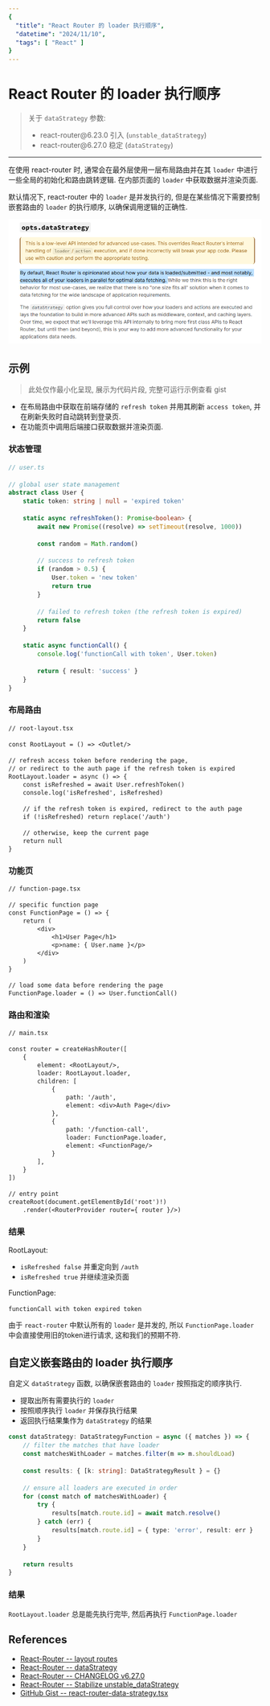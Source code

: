 ```yaml
---
{
  "title": "React Router 的 loader 执行顺序",
  "datetime": "2024/11/10",
  "tags": [ "React" ]
}
---
```


# React Router 的 loader 执行顺序

> 关于 `dataStrategy` 参数:
> - react-router\@6.23.0 引入 (`unstable_dataStrategy`)
> - react-router\@6.27.0 稳定 (`dataStrategy`)

---

在使用 react-router 时, 通常会在最外层使用一层布局路由并在其 `loader` 中进行一些全局的初始化和路由跳转逻辑. 在内部页面的
`loader` 中获取数据并渲染页面.

默认情况下, react-router 中的 `loader` 是并发执行的, 但是在某些情况下需要控制嵌套路由的 `loader` 的执行顺序,
以确保调用逻辑的正确性.

![](doc.png)

## 示例

> 此处仅作最小化呈现, 展示为代码片段, 完整可运行示例查看 gist

- 在布局路由中获取在前端存储的 `refresh token` 并用其刷新 `access token`, 并在刷新失败时自动跳转到登录页.
- 在功能页中调用后端接口获取数据并渲染页面.

### 状态管理

```ts
// user.ts

// global user state management
abstract class User {
    static token: string | null = 'expired token'

    static async refreshToken(): Promise<boolean> {
        await new Promise((resolve) => setTimeout(resolve, 1000))

        const random = Math.random()

        // success to refresh token
        if (random > 0.5) {
            User.token = 'new token'
            return true
        }

        // failed to refresh token (the refresh token is expired)
        return false
    }

    static async functionCall() {
        console.log('functionCall with token', User.token)

        return { result: 'success' }
    }
}
```

### 布局路由

```tsx
// root-layout.tsx

const RootLayout = () => <Outlet/>

// refresh access token before rendering the page,
// or redirect to the auth page if the refresh token is expired
RootLayout.loader = async () => {
    const isRefreshed = await User.refreshToken()
    console.log('isRefreshed', isRefreshed)

    // if the refresh token is expired, redirect to the auth page
    if (!isRefreshed) return replace('/auth')

    // otherwise, keep the current page
    return null
}
```

### 功能页

```tsx
// function-page.tsx

// specific function page
const FunctionPage = () => {
    return (
        <div>
            <h1>User Page</h1>
            <p>name: { User.name }</p>
        </div>
    )
}

// load some data before rendering the page
FunctionPage.loader = () => User.functionCall()
```

### 路由和渲染

```tsx
// main.tsx

const router = createHashRouter([
    {
        element: <RootLayout/>,
        loader: RootLayout.loader,
        children: [
            {
                path: '/auth',
                element: <div>Auth Page</div>
            },
            {
                path: '/function-call',
                loader: FunctionPage.loader,
                element: <FunctionPage/>
            }
        ],
    }
])

// entry point
createRoot(document.getElementById('root')!)
    .render(<RouterProvider router={ router }/>)
```

### 结果

RootLayout:

- `isRefreshed false` 并重定向到 `/auth`
- `isRefreshed true` 并继续渲染页面

FunctionPage:

`functionCall with token expired token`

由于 `react-router` 中默认所有的 `loader` 是并发的, 所以 `FunctionPage.loader` 中会直接使用旧的token进行请求, 这和我们的预期不符.

## 自定义嵌套路由的 loader 执行顺序

自定义 `dataStrategy` 函数, 以确保嵌套路由的 `loader` 按照指定的顺序执行.

- 提取出所有需要执行的 `loader`
- 按照顺序执行 `loader` 并保存执行结果
- 返回执行结果集作为 `dataStrategy` 的结果

```ts
const dataStrategy: DataStrategyFunction = async ({ matches }) => {
    // filter the matches that have loader
    const matchesWithLoader = matches.filter(m => m.shouldLoad)

    const results: { [k: string]: DataStrategyResult } = {}

    // ensure all loaders are executed in order
    for (const match of matchesWithLoader) {
        try {
            results[match.route.id] = await match.resolve()
        } catch (err) {
            results[match.route.id] = { type: 'error', result: err }
        }
    }

    return results
}
```

### 结果

`RootLayout.loader` 总是能先执行完毕, 然后再执行 `FunctionPage.loader`

## References

- [React-Router -- layout routes](https://reactrouter.com/en/main/route/route#layout-routes)
- [React-Router -- dataStrategy](https://reactrouter.com/en/main/routers/create-browser-router#optsdatastrategy)
- [React-Router -- CHANGELOG v6.27.0](https://github.com/remix-run/react-router/blob/main/CHANGELOG.md#v6270)
- [React-Router -- Stabilize unstable_dataStrategy](https://github.com/remix-run/react-router/pull/11974)
- [GitHub Gist -- react-router-data-strategy.tsx](https://gist.github.com/lopo12123/2ab8625df85999235252fa75fd34c61f)
